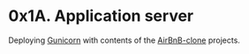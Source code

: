 # 0x1A. Application server

Deploying [Gunicorn](http://docs.gunicorn.org/en/stable/run.html) with contents of the [AirBnB-clone](https://github.com/scurry222/AirBnB_clone_v4) projects.
